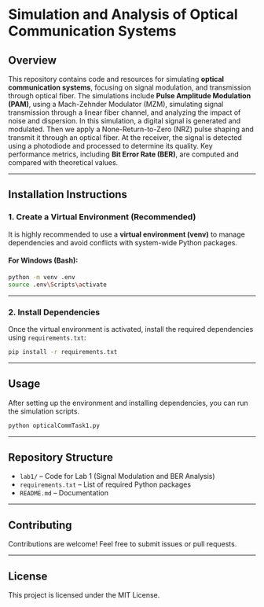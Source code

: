 # Simulation and Analysis of Optical Communication Systems

## Overview
This repository contains code and resources for simulating **optical communication systems**, focusing on signal modulation, and transmission through optical fiber. The simulations include **Pulse Amplitude Modulation (PAM)**, using a Mach-Zehnder Modulator (MZM), simulating signal transmission through a linear fiber channel, and analyzing the impact of noise and dispersion. In this simulation, a digital signal is generated and modulated. Then we apply a None-Return-to-Zero (NRZ) pulse shaping and transmit it through an optical fiber. At the receiver, the signal is detected using a photodiode and processed to determine its quality. Key performance metrics, including **Bit Error Rate (BER)**, are computed and compared with theoretical values.

---

## Installation Instructions

### 1. Create a Virtual Environment (Recommended)
It is highly recommended to use a **virtual environment (venv)** to manage dependencies and avoid conflicts with system-wide Python packages.

#### For Windows (Bash):
```Bash
python -m venv .env
source .env\Scripts\activate
```

---

### 2. Install Dependencies
Once the virtual environment is activated, install the required dependencies using `requirements.txt`:

```bash
pip install -r requirements.txt
```

---

## Usage
After setting up the environment and installing dependencies, you can run the simulation scripts.

```bash
python opticalCommTask1.py
```

---

## Repository Structure
- `lab1/` – Code for Lab 1 (Signal Modulation and BER Analysis)  
- `requirements.txt` – List of required Python packages  
- `README.md` – Documentation  

---

## Contributing
Contributions are welcome! Feel free to submit issues or pull requests.

---

## License
This project is licensed under the MIT License.

